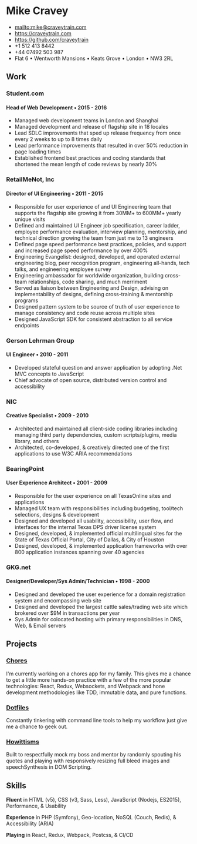 # Mike Cravey

- <mailto:mike@craveytrain.com>
- <https://craveytrain.com>
- <https://github.com/craveytrain>
- \+1 512 413 8442
- \+44 07492 503 987
- Flat 6 • Wentworth Mansions • Keats Grove • London • NW3 2RL

## Work

### Student.com

#### Head of Web Development • 2015 - 2016

- Managed web development teams in London and Shanghai
- Managed development and release of flagship site in 18 locales
- Lead SDLC improvements that sped up release frequency from once every 2 weeks to up to 8 times daily
- Lead performance improvements that resulted in over 50% reduction in page loading times
- Established frontend best practices and coding standards that shortened the mean length of code reviews by nearly 30%

### RetailMeNot, Inc

#### Director of UI Engineering • 2011 - 2015

- Responsible for user experience of and UI Engineering team that supports the flagship site growing it from 30MM+ to 600MM+ yearly unique visits
- Defined and maintained UI Engineer job specification, career ladder, employee performance evaluation, interview planning, mentorship, and technical direction growing the team from just me to 13 engineers
- Defined page speed performance best practices, policies, and support and increased page speed performance by over 400%
- Engineering Evangelist: designed, developed, and operated external engineering blog, peer recognition program, engineering all-hands, tech talks, and engineering employee survey
- Engineering ambassador for worldwide organization, building cross-team relationships, code sharing, and much merriment
- Served as liaison between Engineering and Design, advising on implementability of designs, defining cross-training & mentorship programs
- Designed pattern system to be source of truth of user experience to manage consistency and code reuse across multiple sites
- Designed JavaScript SDK for consistent abstraction to all service endpoints

### Gerson Lehrman Group

#### UI Engineer • 2010 - 2011

- Developed stateful question and answer application by adopting .Net MVC concepts to JavaScript
- Chief advocate of open source, distributed version control and accessibility

### NIC

#### Creative Specialist • 2009 - 2010

- Architected and maintained all client-side coding libraries including managing third party dependencies, custom scripts/plugins, media library, and others
- Architected, co-developed, & creatively directed one of the first applications to use W3C ARIA recommendations

### BearingPoint

#### User Experience Architect • 2001 - 2009

- Responsible for the user experience on all TexasOnline sites and applications
- Managed UX team with responsibilities including budgeting, tool/tech selections, designs & development
- Designed and developed all usability, accessibility, user flow, and interfaces for the internal Texas DPS driver license system
- Designed, developed, & implemented official multilingual sites for the State of Texas Official Portal, City of Dallas, & City of Houston
- Designed, developed, & implemented application frameworks with over 800 application instances spanning over 40 agencies

### GKG.net

#### Designer/Developer/Sys Admin/Technician • 1998 - 2000

- Designed and developed the user experience for a domain registration system and encompassing web site
- Designed and developed the largest cattle sales/trading web site which brokered over \$9M in transactions per year
- Sys Admin for colocated hosting with primary responsibilities in DNS, Web, & Email servers

## Projects

### [Chores][]

I'm currently working on a chores app for my family. This gives me a chance to get a little more hands-on practice with a few of the more popular technologies: React, Redux, Websockets, and Webpack and hone development methodologies like TDD, immutable data, and pure functions.

### [Dotfiles][]

Constantly tinkering with command line tools to help my workflow just give me a chance to geek out.

### [Howittisms][]

Built to respectfully mock my boss and mentor by randomly spouting his quotes and playing with responsively resizing full bleed images and speechSynthesis in DOM Scripting.

## Skills

**Fluent** in HTML (v5), CSS (v3, Sass, Less), JavaScript (Nodejs, ES2015), Performance, & Usability

**Experience** in PHP (Symfony), Geo-location, NoSQL (Couch, Redis), & Accessibility (ARIA)

**Playing** in React, Redux, Webpack, Postcss, & CI/CD

[chores]: https://github.com/craveytrain/chores
[dotfiles]: https://github.com/craveytrain/dotfiles
[howittisms]: https://github.com/craveytrain/howittisms
